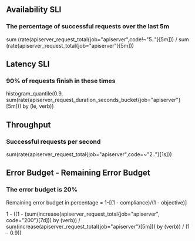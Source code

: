 ## Availability SLI
### The percentage of successful requests over the last 5m

sum (rate(apiserver_request_total{job="apiserver",code!~"5.."}[5m]))
/
sum (rate(apiserver_request_total{job="apiserver"}[5m]))

## Latency SLI
### 90% of requests finish in these times

histogram_quantile(0.9, sum(rate(apiserver_request_duration_seconds_bucket{job="apiserver"}[5m])) by (le, verb))


## Throughput
### Successful requests per second

sum(rate(apiserver_request_total{job="apiserver",code=~"2.."}[1s]))


## Error Budget - Remaining Error Budget
### The error budget is 20%
Remaining error budget in percentage = 1-[(1 - compliance)/(1 - objective)]

1 - ((1 - (sum(increase(apiserver_request_total{job="apiserver", code="200"}[7d])) by (verb)) / sum(increase(apiserver_request_total{job="apiserver"}[5m])) by (verb)) / (1 - 0.9))
